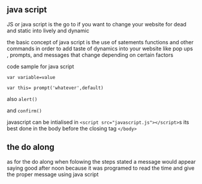 

## java script 
JS or java script is the go to if you want to change your website for dead and static into lively and dynamic


the basic concept of java script is the use of satements functions and other commands in order to add taste of dynamics into your website like pop ups , prompts, and messages that change depending on certain factors


code sample for java script

`var variable=value`

`var this= prompt('whatever',default)`

also
`alert()`

and `confirm()`

 javascript can be intialised in `<script src="javascript.js"></script>`s
 its best done in the body before the closing tag `</body>`


 ## the do along
 as for the do along when folowing the steps stated a message would appear saying good after noon
 because it was programed to read the time and give the proper message using java script